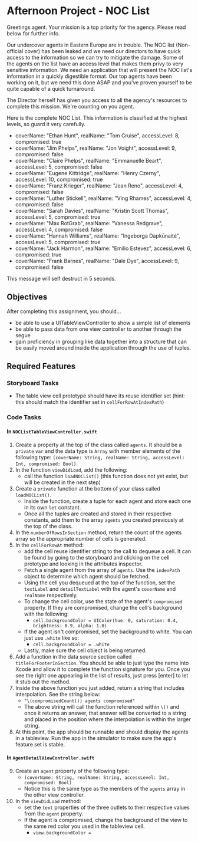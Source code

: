 # Afternoon Project - NOC List

Greetings agent. Your mission is a top priority for the agency. Please read below for further info.

Our undercover agents in Eastern Europe are in trouble. The NOC list (Non-official cover) has been leaked and we need our directors to have quick access to the information so we can try to mitigate the damage. Some of the agents on the list have an access level that makes them privy to very sensitive information. We need an application that will present the NOC list's information in a quickly digestible format. Our top agents have been working on it, but we need this done ASAP and you've proven yourself to be quite capable of a quick turnaround.

The Director herself has given you access to all the agency's resources to complete this mission. We're counting on you agent.

Here is the complete NOC List. This information is classified at the highest levels, so guard it very carefully.

* coverName: "Ethan Hunt", realName: "Tom Cruise", accessLevel: 8, compromised: true
* coverName: "Jim Phelps", realName: "Jon Voight", accessLevel: 9, compromised: false
* coverName: "Claire Phelps", realName: "Emmanuelle Beart", accessLevel: 5, compromised: false
* coverName: "Eugene Kittridge", realName: "Henry Czerny", accessLevel: 10, compromised: true
* coverName: "Franz Krieger", realName: "Jean Reno", accessLevel: 4, compromised: false
* coverName: "Luther Stickell", realName: "Ving Rhames", accessLevel: 4, compromised: false
* coverName: "Sarah Davies", realName: "Kristin Scott Thomas", accessLevel: 5, compromised: true
* coverName: "Max RotGrab", realName: "Vanessa Redgrave", accessLevel: 4, compromised: false
* coverName: "Hannah Williams", realName: "Ingeborga Dapkūnaitė", accessLevel: 5, compromised: true
* coverName: "Jack Harmon", realName: "Emilio Estevez", accessLevel: 6, compromised: true
* coverName: "Frank Barnes", realName: "Dale Dye", accessLevel: 9, compromised: false

This message will self destruct in 5 seconds.

## Objectives

After completing this assignment, you should...
* be able to use a UITableViewController to show a simple list of elements
* be able to pass data from one view controller to another through the segue
* gain proficiency in grouping like data together into a structure that can be easily moved around inside the application through the use of tuples.

## Required Features

### Storyboard Tasks

* The table view cell prototype should have its reuse identifier set (hint: this should match the identifier set in `cellForRowAtIndexPath`)

### Code Tasks

#### In `NOCListTableViewController.swift`
1. Create a property at the top of the class called `agents`. It should be a `private` `var` and the data type is `Array` with member elements of the following type: `(coverName: String, realName: String, accessLevel: Int, compromised: Bool)`.
2. In the function `viewDidLoad`, add the following:
    * call the function `loadNOCList()` (this function does not yet exist, but will be created in the next step)
3. Create a `private` function at the bottom of your class called `loadNOCList()`.
    * Inside the function, create a tuple for each agent and store each one in its own `let` constant.
    * Once all the tuples are created and stored in their respective constants, add them to the array `agents` you created previously at the top of the class.
4. In the `numberOfRowsInSection` method, return the count of the agents array so the appropriate number of cells is generated.
5. In the `cellForRowAt` method:
    * add the cell reuse identifier string to the call to dequeue a cell. It can be found by going to the storyboard and clicking on the cell prototype and looking in the attributes inspector.
    * Fetch a single agent from the array of `agents`. Use the `indexPath` object to determine which agent should be fetched.
    * Using the cell you dequeued at the top of the function, set the `textLabel` and `detailTextLabel` with the agent's `coverName` and `realName` respectively.
    * To change the cell color, use the state of the agent's `compromised` property. If they are compromised, change the cell's background with the following:
        * `cell.backgroundColor = UIColor(hue: 0, saturation: 0.4, brightness: 0.9, alpha: 1.0)`
    * If the agent isn't compromised, set the background to white. You can just use `.white` like so:
        * `cell.backgroundColor = .white`
    * Lastly, make sure the cell object is being returned.
6. Add a function in the data source section called `titleForFooterInSection`. You should be able to just type the name into Xcode and allow it to complete the function signature for you. Once you see the right one appearing in the list of results, just press [enter] to let it stub out the method.
7. Inside the above function you just added, return a string that includes interpolation. See the string below:
    * `"\(compromisedCount()) agents compromised"`
    * The above string will call the function referenced within `\()` and once it returns an answer, that answer will be converted to a string and placed in the position where the interpolation is within the larger string.
8. At this point, the app should be runnable and should display the agents in a tableview. Run the app in the simulator to make sure the app's feature set is stable.

#### In `AgentDetailViewController.swift`
9. Create an `agent` property of the following type:
    * `(coverName: String, realName: String, accessLevel: Int, compromised: Bool)`
    * Notice this is the same type as the members of the `agents` array in the other view controller.
10. In the `viewDidLoad` method:
    * set the `text` properties of the three outlets to their respective values from the `agent` property.
    * If the agent is compromised, change the background of the view to the same red color you used in the tableview cell.
        * `view.backgroundColor = `